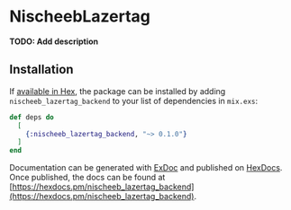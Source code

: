 # NischeebLazertag

**TODO: Add description**

## Installation

If [available in Hex](https://hex.pm/docs/publish), the package can be installed
by adding `nischeeb_lazertag_backend` to your list of dependencies in `mix.exs`:

```elixir
def deps do
  [
    {:nischeeb_lazertag_backend, "~> 0.1.0"}
  ]
end
```

Documentation can be generated with [ExDoc](https://github.com/elixir-lang/ex_doc)
and published on [HexDocs](https://hexdocs.pm). Once published, the docs can
be found at [https://hexdocs.pm/nischeeb_lazertag_backend](https://hexdocs.pm/nischeeb_lazertag_backend).

